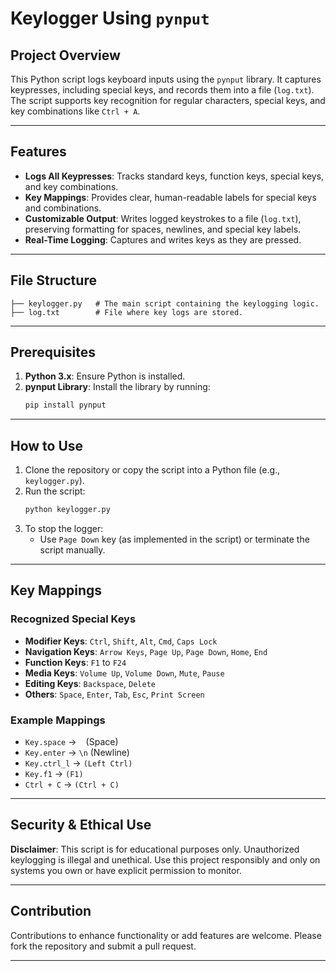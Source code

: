 # Keylogger Using `pynput`

## Project Overview
This Python script logs keyboard inputs using the `pynput` library. It captures keypresses, including special keys, and records them into a file (`log.txt`). The script supports key recognition for regular characters, special keys, and key combinations like `Ctrl + A`.

---

## Features
- **Logs All Keypresses**: Tracks standard keys, function keys, special keys, and key combinations.
- **Key Mappings**: Provides clear, human-readable labels for special keys and combinations.
- **Customizable Output**: Writes logged keystrokes to a file (`log.txt`), preserving formatting for spaces, newlines, and special key labels.
- **Real-Time Logging**: Captures and writes keys as they are pressed.

---

## File Structure
```plaintext
├── keylogger.py   # The main script containing the keylogging logic.
├── log.txt        # File where key logs are stored.
```

---

## Prerequisites
1. **Python 3.x**: Ensure Python is installed.
2. **pynput Library**: Install the library by running:
   ```bash
   pip install pynput
   ```

---

## How to Use
1. Clone the repository or copy the script into a Python file (e.g., `keylogger.py`).
2. Run the script:
   ```bash
   python keylogger.py
   ```
3. To stop the logger:
   - Use `Page Down` key (as implemented in the script) or terminate the script manually.

---

## Key Mappings
### Recognized Special Keys
- **Modifier Keys**: `Ctrl`, `Shift`, `Alt`, `Cmd`, `Caps Lock`
- **Navigation Keys**: `Arrow Keys`, `Page Up`, `Page Down`, `Home`, `End`
- **Function Keys**: `F1` to `F24`
- **Media Keys**: `Volume Up`, `Volume Down`, `Mute`, `Pause`
- **Editing Keys**: `Backspace`, `Delete`
- **Others**: `Space`, `Enter`, `Tab`, `Esc`, `Print Screen`

### Example Mappings
- `Key.space` → ` ` (Space)
- `Key.enter` → `\n` (Newline)
- `Key.ctrl_l` → `(Left Ctrl)`
- `Key.f1` → `(F1)`
- `Ctrl + C` → `(Ctrl + C)`

---

## Security & Ethical Use
**Disclaimer**: This script is for educational purposes only. Unauthorized keylogging is illegal and unethical. Use this project responsibly and only on systems you own or have explicit permission to monitor.

---

## Contribution
Contributions to enhance functionality or add features are welcome. Please fork the repository and submit a pull request.

---
